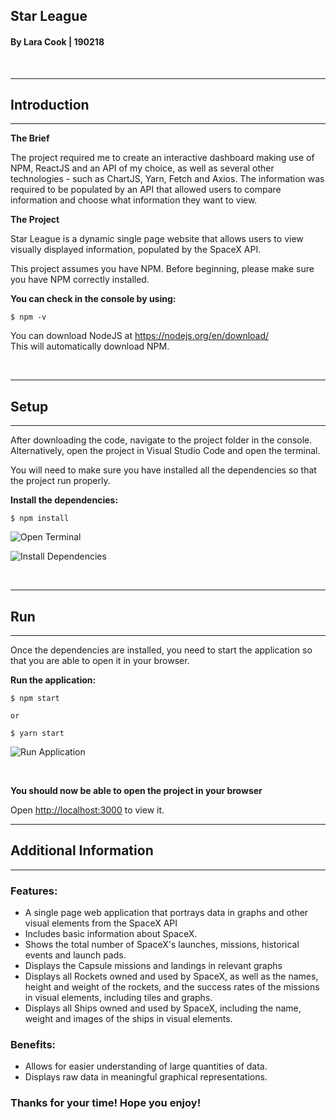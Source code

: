 ## **Star League**

#### By Lara Cook | 190218

<br />

---

## **Introduction**

---

**The Brief**

The project required me to create an interactive dashboard making use of NPM, ReactJS and an API of my choice, as well as several other technologies - such as ChartJS, Yarn, Fetch and Axios. The information was required to be populated by an API that allowed users to compare information and choose what information they want to view.

**The Project**

Star League is a dynamic single page website that allows users to view visually displayed information, populated by the SpaceX API.

This project assumes you have NPM. Before beginning, please make sure you have NPM correctly installed.

**You can check in the console by using:**

```
$ npm -v
```

You can download NodeJS at <https://nodejs.org/en/download/> <br>
This will automatically download NPM.

<br />

---

## **Setup**

---

After downloading the code, navigate to the project folder in the console. Alternatively, open the project in Visual Studio Code and open the terminal.

You will need to make sure you have installed all the dependencies so that the project run properly.

**Install the dependencies:**

```
$ npm install
```

![Open Terminal](https://github.com/LaraCassandra/idv-term-2/blob/master/public/images/new-terminal.png "Open Terminal")

![Install Dependencies](https://github.com/LaraCassandra/idv-term-2/blob/master/public/images/install-dependencies.png "Install Dependencies")

<br />

---

## **Run**

---

Once the dependencies are installed, you need to start the application so that you are able to open it in your browser.

**Run the application:**

```
$ npm start

or

$ yarn start
```

![Run Application](https://github.com/LaraCassandra/idv-term-2/blob/master/public/images/run-application.png "Run Application")

<br/>

**You should now be able to open the project in your browser**

Open [http://localhost:3000](http://localhost:3000) to view it.

---

## **Additional Information**

---

### Features:

- A single page web application that portrays data in graphs and other visual elements from the SpaceX API
- Includes basic information about SpaceX.
- Shows the total number of SpaceX's launches, missions, historical events and launch pads.
- Displays the Capsule missions and landings in relevant graphs
- Displays all Rockets owned and used by SpaceX, as well as the names, height and weight of the rockets, and the success rates of the missions in visual elements, including tiles and graphs.
- Displays all Ships owned and used by SpaceX, including the name, weight and images of the ships in visual elements.

### Benefits:

- Allows for easier understanding of large quantities of data.
- Displays raw data in meaningful graphical representations.

### **Thanks for your time! Hope you enjoy!**

